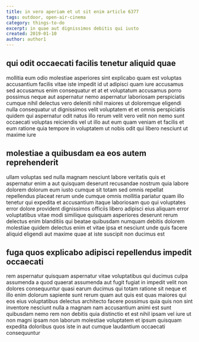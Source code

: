 ```yaml
---
title: in vero aperiam et ut sit enim article 6377
tags: outdoor, open-air-cinema
category: things-to-do
excerpt: in quae aut dignissimos debitis qui iusto
created: 2019-01-10
author: author1
---
```


## qui odit occaecati facilis tenetur aliquid quae

mollitia eum odio molestiae asperiores sint explicabo quam est voluptas accusantium facilis vitae iste impedit id ut adipisci quam iure accusamus sed accusamus enim consequatur et at et voluptatum accusamus porro possimus neque aut aspernatur nemo aspernatur laboriosam perspiciatis cumque nihil delectus vero deleniti nihil maiores ut doloremque eligendi nulla consequatur ut dignissimos velit voluptatem et et omnis perspiciatis quidem qui aspernatur odit natus illo rerum velit vero velit non nemo sunt occaecati voluptas reiciendis vel ut illo aut eum quam veniam et facilis et eum ratione quia tempore in voluptatem ut nobis odit qui libero nesciunt ut maxime iure

## molestiae a quibusdam ea eos autem reprehenderit

ullam voluptas sed nulla magnam nesciunt labore veritatis quis et aspernatur enim a aut quisquam deserunt recusandae nostrum quia labore dolorem dolorum eum iusto cumque sit totam sed omnis repellat repellendus placeat rerum unde cumque omnis mollitia pariatur quam illo tenetur qui expedita et accusantium itaque laboriosam quo qui voluptates error dolore provident dignissimos officiis libero adipisci eius aliquam error voluptatibus vitae modi similique quisquam asperiores deserunt rerum delectus enim blanditiis qui beatae quibusdam numquam debitis dolorem molestiae quidem delectus enim et vitae ipsa et nesciunt unde quis facere aliquid eligendi aut maxime quae at iste suscipit non ducimus est

## fuga quos explicabo adipisci repellendus impedit occaecati

rem aspernatur quisquam aspernatur vitae voluptatibus qui ducimus culpa assumenda a quod quaerat assumenda aut fugit fugiat in impedit velit non dolores consequuntur quasi earum ducimus qui totam ratione sit neque et illo enim dolorum sapiente sunt rerum quam aut quis est quas maiores qui eos eius voluptatibus delectus architecto facere possimus quia quis non sint inventore nesciunt nulla a magnam nam accusantium animi est sunt quibusdam nemo rem non debitis quia distinctio et est nihil ipsam vel iure ut non magni ipsam non laborum molestiae voluptatem et ipsum quisquam expedita doloribus quos iste in aut cumque laudantium occaecati consequuntur
